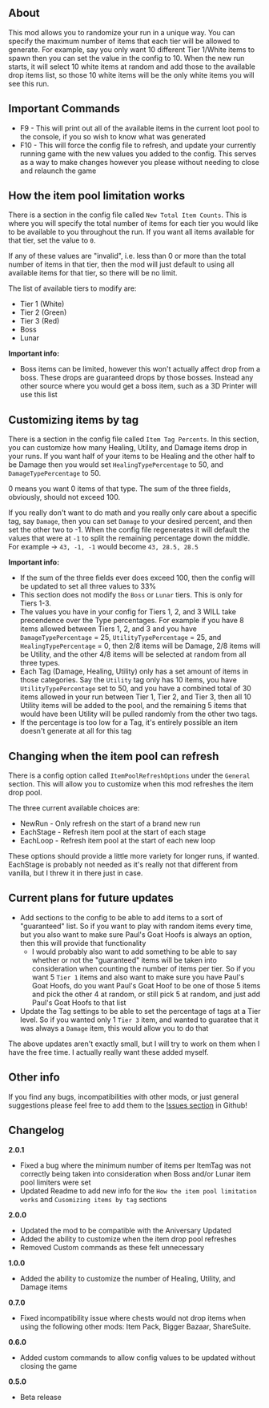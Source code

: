 ## About

This mod allows you to randomize your run in a unique way. You can specify the maximum number of items that each tier will be allowed to generate. For example, say you only want 10 different Tier 1/White items to spawn then you can set the value in the config to 10. When the new run starts, it will select 10 white items at random and add those to the available drop items list, so those 10 white items will be the only white items you will see this run.

## Important Commands
* F9 - This will print out all of the available items in the current loot pool to the console, if you so wish to know what was generated
* F10 - This will force the config file to refresh, and update your currently running game with the new values you added to the config. This serves as a way to make changes however you please without needing to close and relaunch the game

## How the item pool limitation works

There is a section in the config file called `New Total Item Counts`. This is where you will specify the total number of items for each tier you would like to be available to you throughout the run. If you want all items available for that tier, set the value to `0`.

If any of these values are "invalid", i.e. less than 0 or more than the total number of items in that tier, then the mod will just default to using all available items for that tier, so there will be no limit.

The list of available tiers to modify are:
* Tier 1 (White)
* Tier 2 (Green)
* Tier 3 (Red)
* Boss
* Lunar

**Important info:**
* Boss items can be limited, however this won't actually affect drop from a boss. These drops are guaranteed drops by those bosses. Instead any other source where you would get a boss item, such as a 3D Printer will use this list

## Customizing items by tag

There is a section in the config file called `Item Tag Percents`. In this section, you can customize how many Healing, Utility, and Damage items drop in your runs. If you want half of your items to be Healing and the other half to be Damage then you would set `HealingTypePercentage` to 50, and `DamageTypePercentage` to 50. 

0 means you want 0 items of that type. The sum of the three fields, obviously, should not exceed 100.

If you really don't want to do math and you really only care about a specific tag, say `Damage`, then you can set `Damage` to your desired percent, and then set the other two to -1. When the config file regenerates it will default the values that were at `-1` to split the remaining percentage down the middle. 
For example -> `43, -1, -1` would become `43, 28.5, 28.5`

**Important info:**
* If the sum of the three fields ever does exceed 100, then the config will be updated to set all three values to 33%
* This section does not modify the `Boss` or `Lunar` tiers. This is only for Tiers 1-3.
* The values you have in your config for Tiers 1, 2, and 3 WILL take precendence over the Type percentages. For example if you have 8 items allowed between Tiers 1, 2, and 3 and you have `DamageTypePercentage` = 25, `UtilityTypePercentage` = 25, and `HealingTypePercentage` = 0, then 2/8 items will be Damage, 2/8 items will be Utility, and the other 4/8 items will be selected at random from all three types. 
* Each Tag (Damage, Healing, Utility) only has a set amount of items in those categories. Say the `Utility` tag only has 10 items, you have `UtilityTypePercentage` set to 50, and you have a combined total of 30 items allowed in your run between Tier 1, Tier 2, and Tier 3, then all 10 Utility items will be added to the pool, and the remaining 5 items that would have been Utility will be pulled randomly from the other two tags. 
* If the percentage is too low for a Tag, it's entirely possible an item doesn't generate at all for this tag

## Changing when the item pool can refresh

There is a config option called `ItemPoolRefreshOptions` under the `General` section. This will allow you to customize when this mod refreshes the item drop pool. 

The three current available choices are:
* NewRun - Only refresh on the start of a brand new run
* EachStage - Refresh item pool at the start of each stage
* EachLoop - Refresh item pool at the start of each new loop

These options should provide a little more variety for longer runs, if wanted. EachStage is probably not needed as it's really not that different from vanilla, but I threw it in there just in case.

## Current plans for future updates
* Add sections to the config to be able to add items to a sort of "guaranteed" list. So if you want to play with random items every time, but you also want to make sure Paul's Goat Hoofs is always an option, then this will provide that functionality
	* I would probably also want to add something to be able to say whether or not the "guaranteed" items will be taken into consideration when counting the number of items per tier. So if you want 5 `Tier 1` items and also want to make sure you have Paul's Goat Hoofs, do you want Paul's Goat Hoof to be one of those 5 items and pick the other 4 at random, or still pick 5 at random, and just add Paul's Goat Hoofs to that list
* Update the Tag settings to be able to set the percentage of tags at a Tier level. So if you wanted only 1 `Tier 3` item, and wanted to guaratee that it was always a `Damage` item, this would allow you to do that

The above updates aren't exactly small, but I will try to work on them when I have the free time. I actually really want these added myself.

## Other info

If you find any bugs, incompatibilities with other mods, or just general suggestions please feel free to add them to the [Issues section](https://github.com/ZeusesNeckMeat/RiskOfRain2-ItemRoulette/issues) in Github!
	
## Changelog

**2.0.1**
* Fixed a bug where the minimum number of items per ItemTag was not correctly being taken into consideration when Boss and/or Lunar item pool limiters were set
* Updated Readme to add new info for the `How the item pool limitation works` and `Cusomizing items by tag` sections

**2.0.0**
* Updated the mod to be compatible with the Aniversary Updated
* Added the ability to customize when the item drop pool refreshes
* Removed Custom commands as these felt unnecessary

**1.0.0**
* Added the ability to customize the number of Healing, Utility, and Damage items

**0.7.0**
* Fixed incompatibility issue where chests would not drop items when using the following other mods: Item Pack, Bigger Bazaar, ShareSuite.

**0.6.0**
* Added custom commands to allow config values to be updated without closing the game

**0.5.0**
* Beta release